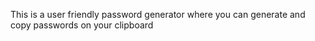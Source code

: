 This is a user friendly password generator where you can generate and copy passwords on your clipboard
